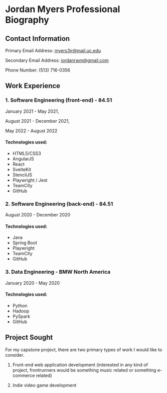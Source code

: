 # Jordan Myers Professional Biography

## Contact Information

Primary Email Address: myers3jr@mail.uc.edu

Secondary Email Address: jordanrwm@gmail.com

Phone Number: (513) 716-0356

## Work Experience

### 1. Software Engineering (front-end) - 84.51

January 2021 - May 2021,

August 2021 - December 2021,

May 2022 - August 2022

#### Technologies used:

- HTML5/CSS3
- AngularJS
- React
- SvelteKit
- StencilJS
- Playwright / Jest
- TeamCity
- GitHub

### 2. Software Engineering (back-end) - 84.51

August 2020 - December 2020

#### Technologies used:

- Java
- Spring Boot
- Playwright
- TeamCity
- GitHub

### 3. Data Engineering - BMW North America

January 2020 - May 2020

#### Technologies used:

- Python
- Hadoop
- PySpark
- GitHub

## Project Sought

For my capstone project, there are two primary types of work I would like to consider.

1. Front-end web application development (interested in any kind of project, frontrunners would be something music related or something e-commerce related)

2. Indie video game development

